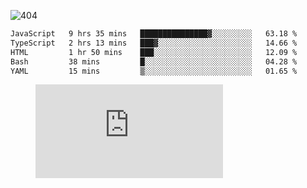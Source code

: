 ![404](https://user-images.githubusercontent.com/378023/89412096-6f759d80-d761-11ea-8c57-84b30ef3f2b1.png)
<!--START_SECTION:waka-->

```txt
JavaScript   9 hrs 35 mins   ███████████████▓░░░░░░░░░   63.18 %
TypeScript   2 hrs 13 mins   ███▓░░░░░░░░░░░░░░░░░░░░░   14.66 %
HTML         1 hr 50 mins    ███░░░░░░░░░░░░░░░░░░░░░░   12.09 %
Bash         38 mins         █░░░░░░░░░░░░░░░░░░░░░░░░   04.28 %
YAML         15 mins         ▒░░░░░░░░░░░░░░░░░░░░░░░░   01.65 %
```

<!--END_SECTION:waka-->
<figure><embed src="https://wakatime.com/share/@018b853e-267a-435d-a858-33e2b098b9d7/f3c3aa68-553a-4373-a9f9-2d456f62f780.svg"></embed></figure>
